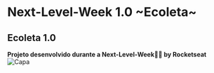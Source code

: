 # Next-Level-Week 1.0 ~Ecoleta~

## Ecoleta 1.0

**Projeto desenvolvido durante a Next-Level-Week💚💜 by Rocketseat**
![Capa](https://user-images.githubusercontent.com/55250762/84310063-6be5e180-ab37-11ea-8946-c79bc408e0fd.png)


